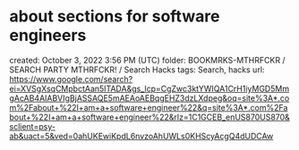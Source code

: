 # about sections for software engineers

created: October 3, 2022 3:56 PM (UTC)
folder: BOOKMRKS-MTHRFCKR / SEARCH PARTY MTHRFCKR! / Search Hacks
tags: Search, hacks
url: https://www.google.com/search?ei=XVSgXsqCMpbctAan5ITADA&gs_lcp=CgZwc3ktYWIQA1CrH1iyMGD5MmgAcAB4AIABVIgBjASSAQE5mAEAoAEBqgEHZ3dzLXdpeg&oq=site%3A*.com%2Fabout+%22I+am+a+software+engineer%22&q=site%3A*.com%2Fabout+%22I+am+a+software+engineer%22&rlz=1C1GCEB_enUS870US870&sclient=psy-ab&uact=5&ved=0ahUKEwiKpdL6nvzoAhUWLs0KHScyAcgQ4dUDCAw